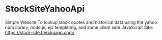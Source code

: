 # StockSiteYahooApi
Simple Website To lookup stock quotes and historical data  using the yahoo npm library, node.js, ejs templating, and some client side JavaScript
Site: https://stock-site.herokuapp.com/
